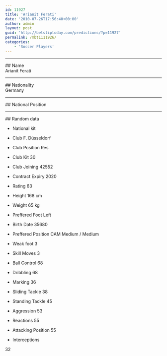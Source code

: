 ```yaml
---
id: 11927
title: 'Arianit Ferati'
date: '2010-07-26T17:56:40+00:00'
author: admin
layout: post
guid: 'http://betsliptoday.com/predictions/?p=11927'
permalink: /mbt1111926/
categories:
    - 'Soccer Players'
---
```


- - - - - -

\## Name  
 Arianit Ferati

- - - - - -

\## Nationality  
 Germany

- - - - - -

\## National Position

- - - - - -

\## Random data

- National kit
- Club
 F. Düsseldorf

- Club Position
 Res

- Club Kit
 30

- Club Joining
 42552

- Contract Expiry
 2020

- Rating
 63

- Height
 168 cm

- Weight
 65 kg

- Preffered Foot
 Left

- Birth Date
 35680

- Preffered Position
 CAM Medium / Medium

- Weak foot
 3

- Skill Moves
 3

- Ball Control
 68

- Dribbling
 68

- Marking
 36

- Sliding Tackle
 38

- Standing Tackle
 45

- Aggression
 53

- Reactions
 55

- Attacking Position
 55

- Interceptions

 32